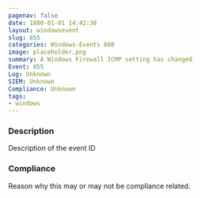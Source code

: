 ```yaml
---
pagenav: false
date: 1800-01-01 14:42:38
layout: windowsevent
slug: 855
categories: Windows-Events 800
image: placeholder.png
summary: A Windows Firewall ICMP setting has changed
Event: 855
Log: Unknown
SIEM: Unknown
Compliance: Unknown
tags:
- windows
---
```


### Description

Description of the event ID

### Compliance

Reason why this may or may not be compliance related.
